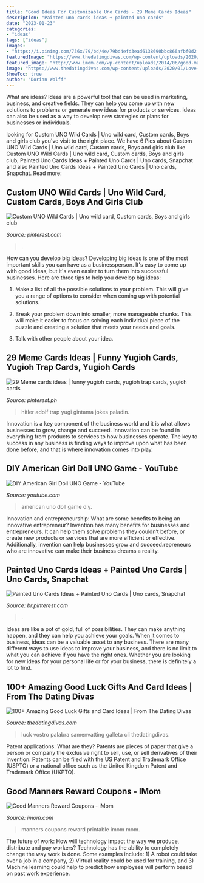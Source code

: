 ```yaml
---
title: "Good Ideas For Customizable Uno Cards - 29 Meme Cards Ideas"
description: "Painted uno cards ideas + painted uno cards"
date: "2023-01-23"
categories:
- "ideas"
tags: ["ideas"]
images:
- "https://i.pinimg.com/736x/79/bd/4e/79bd4efd3ead6138690bbc866afbf0d2.jpg"
featuredImage: "https://www.thedatingdivas.com/wp-content/uploads/2020/01/Love-Notes-2048x1357.jpg"
featured_image: "http://www.imom.com/wp-content/uploads/2014/06/good-manners-reward-coupons-long.jpg"
image: "https://www.thedatingdivas.com/wp-content/uploads/2020/01/Love-Notes-2048x1357.jpg"
ShowToc: true
author: "Dorian Wolff"
---
```



What are ideas?
Ideas are a powerful tool that can be used in marketing, business, and creative fields. They can help you come up with new solutions to problems or generate new ideas for products or services. Ideas can also be used as a way to develop new strategies or plans for businesses or individuals.

	

		
looking for Custom UNO Wild Cards | Uno wild card, Custom cards, Boys and girls club you've visit to the right place. We have 6 Pics about Custom UNO Wild Cards | Uno wild card, Custom cards, Boys and girls club like Custom UNO Wild Cards | Uno wild card, Custom cards, Boys and girls club, Painted Uno Cards Ideas + Painted Uno Cards | Uno cards, Snapchat and also Painted Uno Cards Ideas + Painted Uno Cards | Uno cards, Snapchat. Read more:
		
    
## Custom UNO Wild Cards | Uno Wild Card, Custom Cards, Boys And Girls Club

<img loading=lazy src="https://i.pinimg.com/736x/93/fb/be/93fbbee83ff4b9ebd3894c3b4d926ea6.jpg" onerror="this.onerror=null;this.src='https://tse1.mm.bing.net/th?id=OIP.S94KlHOhqXKAkWzcEB1S4AHaJ3&amp;pid=15.1';" alt="Custom UNO Wild Cards | Uno wild card, Custom cards, Boys and girls club">

_Source: pinterest.com_

>. 

	

How can you develop big ideas?
Developing big ideas is one of the most important skills you can have as a businessperson. It's easy to come up with good ideas, but it's even easier to turn them into successful businesses. Here are three tips to help you develop big ideas:
1. Make a list of all the possible solutions to your problem. This will give you a range of options to consider when coming up with potential solutions.

2. Break your problem down into smaller, more manageable chunks. This will make it easier to focus on solving each individual piece of the puzzle and creating a solution that meets your needs and goals.

3. Talk with other people about your idea.

    
## 29 Meme Cards Ideas | Funny Yugioh Cards, Yugioh Trap Cards, Yugioh Cards

<img loading=lazy src="https://i.pinimg.com/474x/57/7a/7d/577a7ddf62089fd91dc5818de5d730d6.jpg" onerror="this.onerror=null;this.src='https://tse3.mm.bing.net/th?id=OIP.9C9UCY1I-b8hJB4OyEU7WAAAAA&amp;pid=15.1';" alt="29 Meme cards ideas | funny yugioh cards, yugioh trap cards, yugioh cards">

_Source: pinterest.ph_

>hitler adolf trap yugi gintama jokes paladin. 

	

Innovation is a key component of the business world and it is what allows businesses to grow, change and succeed. Innovation can be found in everything from products to services to how businesses operate. The key to success in any business is finding ways to improve upon what has been done before, and that is where innovation comes into play.

    
## DIY American Girl Doll UNO Game - YouTube

<img loading=lazy src="https://i.ytimg.com/vi/KKq7MaT_yus/maxresdefault.jpg" onerror="this.onerror=null;this.src='https://tse1.mm.bing.net/th?id=OIP.95CGhjWM9IAchaEnGLO-nwHaEK&amp;pid=15.1';" alt="DIY American Girl Doll UNO Game - YouTube">

_Source: youtube.com_

>american uno doll game diy. 

	

Innovation and entrepreneurship: What are some benefits to being an innovative entrepreneur?
Invention has many benefits for businesses and entrepreneurs. It can help them solve problems they couldn’t before, or create new products or services that are more efficient or effective. Additionally, invention can help businesses grow and succeed.repreneurs who are innovative can make their business dreams a reality.

    
## Painted Uno Cards Ideas + Painted Uno Cards | Uno Cards, Snapchat

<img loading=lazy src="https://i.pinimg.com/736x/79/bd/4e/79bd4efd3ead6138690bbc866afbf0d2.jpg" onerror="this.onerror=null;this.src='https://tse2.mm.bing.net/th?id=OIP.7F-hp3D2UnmtUemq7001YAAAAA&amp;pid=15.1';" alt="Painted Uno Cards Ideas + Painted Uno Cards | Uno cards, Snapchat">

_Source: br.pinterest.com_

>. 

	

Ideas are like a pot of gold, full of possibilities. They can make anything happen, and they can help you achieve your goals. When it comes to business, ideas can be a valuable asset to any business. There are many different ways to use ideas to improve your business, and there is no limit to what you can achieve if you have the right ones. Whether you are looking for new ideas for your personal life or for your business, there is definitely a lot to find.

    
## 100+ Amazing Good Luck Gifts And Card Ideas | From The Dating Divas

<img loading=lazy src="https://www.thedatingdivas.com/wp-content/uploads/2020/01/Love-Notes-2048x1357.jpg" onerror="this.onerror=null;this.src='https://tse4.mm.bing.net/th?id=OIP.AEiKC7xo0kHW1vYNJGpWQwHaE6&amp;pid=15.1';" alt="100+ Amazing Good Luck Gifts and Card Ideas | From The Dating Divas">

_Source: thedatingdivas.com_

>luck vostro palabra samenvatting galleta cli thedatingdivas. 

	

Patent applications: What are they?
Patents are pieces of paper that give a person or company the exclusive right to sell, use, or sell derivatives of their invention. Patents can be filed with the US Patent and Trademark Office (USPTO) or a national office such as the United Kingdom Patent and Trademark Office (UKPTO).

    
## Good Manners Reward Coupons - IMom

<img loading=lazy src="http://www.imom.com/wp-content/uploads/2014/06/good-manners-reward-coupons-long.jpg" onerror="this.onerror=null;this.src='https://tse4.mm.bing.net/th?id=OIP.wPp-wuLM3qHqqqaXF7mxrAAAAA&amp;pid=15.1';" alt="Good Manners Reward Coupons - iMom">

_Source: imom.com_

>manners coupons reward printable imom mom. 

	

The future of work: How will technology impact the way we produce, distribute and pay workers?
Technology has the ability to completely change the way work is done. Some examples include: 1) A robot could take over a job in a company, 2) Virtual reality could be used for training, and 3) Machine learning could help to predict how employees will perform based on past work experience.

